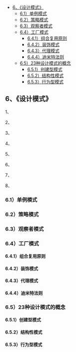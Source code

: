 - [6、《设计模式》](#6设计模式)
  - [6.1）单例模式](#61单例模式)
  - [6.2）策略模式](#62策略模式)
  - [6.3）观察者模式](#63观察者模式)
  - [6.4）工厂模式](#64工厂模式)
    - [6.4.1）组合复用原则](#641组合复用原则)
    - [6.4.2）装饰模式](#642装饰模式)
    - [6.4.3）代理模式](#643代理模式)
    - [6.4.4）迪米特法则](#644迪米特法则)
  - [6.5）23种设计模式的概念](#6523种设计模式的概念)
    - [6.5.1）创建型模式](#651创建型模式)
    - [6.5.2）结构性模式](#652结构性模式)
    - [6.5.3）行为型模式](#653行为型模式)


## 6、《设计模式》

1、




2、




3、




4、




5、




6、




7、




8、



### 6.1）单例模式



### 6.2）策略模式



### 6.3）观察者模式



### 6.4）工厂模式



#### 6.4.1）组合复用原则



#### 6.4.2）装饰模式



#### 6.4.3）代理模式



#### 6.4.4）迪米特法则



### 6.5）23种设计模式的概念



#### 6.5.1）创建型模式



#### 6.5.2）结构性模式



#### 6.5.3）行为型模式

